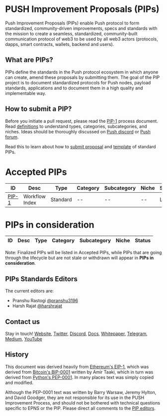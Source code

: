 # PUSH Improvement Proposals (PIPs)

Push Improvement Proposals (PIPs) enable Push protocol to form standardized, community-driven improvements, specs and standards with the mission to create a seamless, standardized, community-built communication protocol of web3 to be used by all web3 actors (protocols, dapps, smart contracts, wallets, backend and users).

## What are PIPs?

PIPs define the standards in the Push protocol ecosystem in which anyone can create, amend these proposals by submitting them. The goal of the PIP project is to document standardized protocols for Push nodes, payload standards, applications and to document them in a high quality and implementable way.

## How to submit a PIP?

Before you initiate a pull request, please read the [PIP-1](./PIPs/consideration/pip-1-workflow-index.md) process document. Read  [definitions](./definitions) to understand types, categories, subcategories, and niches. Ideas should be thoroughly discussed on [Push discord](https://discord.gg/YVPB99F9W5) or [Push forum](https://gov.epns.io/c/general-discussions/18).

Read this to learn about how to [submit proposal](./pip-lifecycle.md) and [template](./pip-template.md) of standard PIPs.

# Accepted PIPs

| ID  | Desc  |  Type | Category | Subcategory | Niche |  Status |
|---|---|---|---|---|---|---|
[PIP-1](./PIPs/pip-1-workflow-index.md) | Workflow Index | Standard | -- | -- | -- | Living |

# PIPs in consideration

| ID  | Desc  |  Type | Category | Subcategory | Niche |  Status |
|---|---|---|---|---|---|---|

Note: Finalized PIPs will be listed in Accepted PIPs, while PIPs that are going through the lifecycle but are not stale or withdrawn will appear in **PIPs in consideration**.

## PIPs Standards Editors

The current editors are:

* Pranshu Rastogi [@pranshu3196](https://twitter.com/pranshu3196)
* Harsh Rajat [@harshrajat](https://twitter.com/harshrajat)

## Contact us

Stay in touch! [Website](https://www.epns.io), [Twitter](https://twitter.com/epnsproject), [Discord](https://discord.gg/YVPB99F9W5), [Docs](https://docs.epns.io), [Whitepaper](https://whitepaper.epns.io/), [Telegram](https://t.me/epnsproject), [Medium](https://medium.com/ethereum-push-notification-service), [YouTube](https://www.youtube.com/c/EthereumPushNotificationService)

## History

This document was derived heavily from [Ethereum's EIP-1](https://eips.ethereum.org/EIPS/eip-1), which was derived from [Bitcoin's BIP-0001](https://github.com/bitcoin/bips) written by Amir Taaki, which in turn was derived from [Python's PEP-0001](https://www.python.org/dev/peps/). In many places text was simply copied and modified.

Although the PEP-0001 text was written by Barry Warsaw, Jeremy Hylton, and David Goodger, they are not responsible for its use in the PUSH Improvement Process, and should not be bothered with technical questions specific to EPNS or the PIP. Please direct all comments to the [PIP editors](https://github.com/ethereum-push-notification-service/PIPs#pips-standards-editors).
